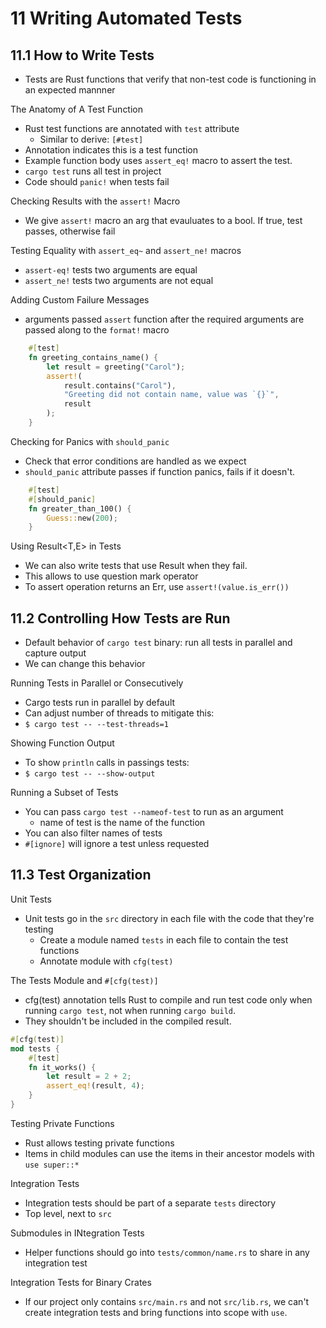# 11 Writing Automated Tests

## 11.1 How to Write Tests

- Tests are Rust functions that verify that non-test code is functioning in an expected mannner

The Anatomy of A Test Function

- Rust test functions are annotated with `test` attribute
  - Similar to derive: `[#test]`
- Annotation indicates this is a test function
- Example function body uses `assert_eq!` macro to assert the test.
- `cargo test` runs all test in project
- Code should `panic!` when tests fail

Checking Results with the `assert!` Macro

- We give `assert!` macro an arg that evauluates to a bool. If true, test passes, otherwise fail

Testing Equality with `assert_eq~` and `assert_ne!` macros

- `assert-eq!` tests two arguments are equal
- `assert_ne!` tests two arguments are not equal

Adding Custom Failure Messages

- arguments passed `assert` function after the required arguments are passed along to the `format!` macro

```rust
    #[test]
    fn greeting_contains_name() {
        let result = greeting("Carol");
        assert!(
            result.contains("Carol"),
            "Greeting did not contain name, value was `{}`",
            result
        );
    }
```

Checking for Panics with `should_panic`

- Check that error conditions are handled as we expect
- `should_panic` attribute passes if function panics, fails if it doesn't.

```rust
    #[test]
    #[should_panic]
    fn greater_than_100() {
        Guess::new(200);
    }
```

Using Result<T,E> in Tests

- We can also write tests that use Result when they fail.
- This allows to use question mark operator
- To assert operation returns an Err, use `assert!(value.is_err())`

## 11.2 Controlling How Tests are Run

- Default behavior of `cargo test` binary: run all tests in parallel and capture output
- We can change this behavior

Running Tests in Parallel or Consecutively

- Cargo tests run in parallel by default
- Can adjust number of threads to mitigate this:
- `$ cargo test -- --test-threads=1`

Showing Function Output

- To show `println` calls in passings tests:
- `$ cargo test -- --show-output`

Running a Subset of Tests

- You can pass `cargo test --nameof-test` to run as an argument
  - name of test is the name of the function
- You can also filter names of tests
- `#[ignore]` will ignore a test unless requested

## 11.3 Test Organization

Unit Tests

- Unit tests go in the `src` directory in each file with the code that they're testing
  - Create a module named `tests` in each file to contain the test functions
  - Annotate module with `cfg(test)`

The Tests Module and `#[cfg(test)]`

- cfg(test) annotation tells Rust to compile and run test code only when running `cargo test`, not when running `cargo build`.
- They shouldn't be included in the compiled result.

```rust
#[cfg(test)]
mod tests {
    #[test]
    fn it_works() {
        let result = 2 + 2;
        assert_eq!(result, 4);
    }
}
```

Testing Private Functions

- Rust allows testing private functions
- Items in child modules can use the items in their ancestor models with `use super::*`

Integration Tests

- Integration tests should be part of a separate `tests` directory
- Top level, next to `src`

Submodules in INtegration Tests

- Helper functions should go into `tests/common/name.rs` to share in any integration test

Integration Tests for Binary Crates

- If our project only contains `src/main.rs` and not `src/lib.rs`, we can't create integration tests  and bring functions into scope with `use`.
